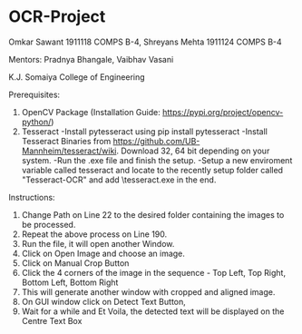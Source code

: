 # OCR-Project

Omkar Sawant   1911118 COMPS B-4, 
Shreyans Mehta 1911124 COMPS B-4

Mentors: Pradnya Bhangale, Vaibhav Vasani

K.J. Somaiya College of Engineering

Prerequisites:
1. OpenCV Package (Installation Guide: https://pypi.org/project/opencv-python/)
2. Tesseract
  -Install pytesseract using pip install pytesseract
  -Install Tesseract Binaries from https://github.com/UB-Mannheim/tesseract/wiki. Download 32, 64 bit depending on your system.
  -Run the .exe file and finish the setup.
  -Setup a new enviroment variable called tesseract and locate to the recently setup folder called "Tesseract-OCR" and add \tesseract.exe in the end.

Instructions:
1. Change Path on Line 22 to the desired folder containing the images to be processed.
2. Repeat the above process on Line 190.
3. Run the file, it will open another Window.
4. Click on Open Image and choose an image.
5. Click on Manual Crop Button
6. Click the 4 corners of the image in the sequence - Top Left, Top Right, Bottom Left, Bottom Right
7. This will generate another window with cropped and aligned image.
8. On GUI window click on Detect Text Button,
9. Wait for a while and Et Voila, the detected text will be displayed on the Centre Text Box
